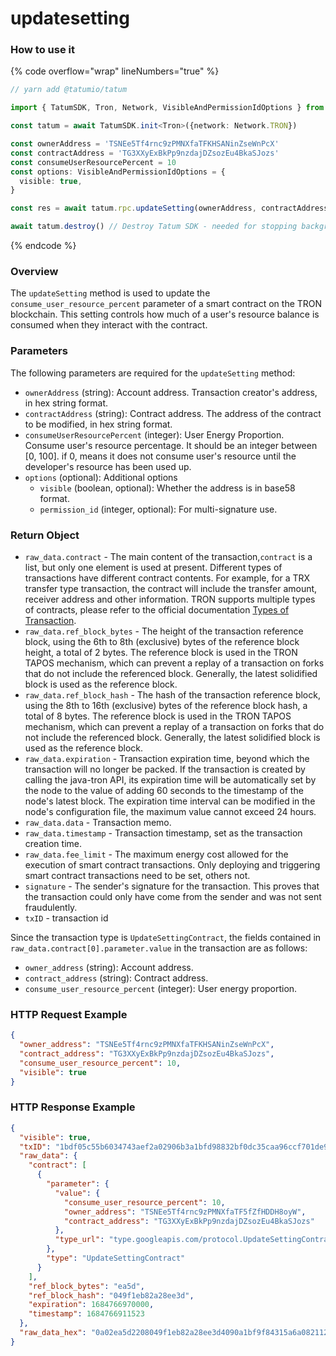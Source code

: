 # updatesetting

### How to use it

{% code overflow="wrap" lineNumbers="true" %}
```typescript
// yarn add @tatumio/tatum

import { TatumSDK, Tron, Network, VisibleAndPermissionIdOptions } from '@tatumio/tatum'

const tatum = await TatumSDK.init<Tron>({network: Network.TRON})

const ownerAddress = 'TSNEe5Tf4rnc9zPMNXfaTFKHSANinZseWnPcX'
const contractAddress = 'TG3XXyExBkPp9nzdajDZsozEu4BkaSJozs'
const consumeUserResourcePercent = 10
const options: VisibleAndPermissionIdOptions = {
  visible: true,
}

const res = await tatum.rpc.updateSetting(ownerAddress, contractAddress, consumeUserResourcePercent, options)

await tatum.destroy() // Destroy Tatum SDK - needed for stopping background jobs
```
{% endcode %}

### Overview

The `updateSetting` method is used to update the `consume_user_resource_percent` parameter of a smart contract on the TRON blockchain. This setting controls how much of a user's resource balance is consumed when they interact with the contract.

### Parameters

The following parameters are required for the `updateSetting` method:

* `ownerAddress` (string): Account address. Transaction creator's address, in hex string format.
* `contractAddress` (string): Contract address. The address of the contract to be modified, in hex string format.
* `consumeUserResourcePercent` (integer): User Energy Proportion. Consume user's resource percentage. It should be an integer between \[0, 100]. if 0, means it does not consume user's resource until the developer's resource has been used up.
* `options` (optional): Additional options
  * `visible` (boolean, optional): Whether the address is in base58 format.
  * `permission_id` (integer, optional): For multi-signature use.

### Return Object

* `raw_data.contract` - The main content of the transaction,`contract` is a list, but only one element is used at present. Different types of transactions have different contract contents. For example, for a TRX transfer type transaction, the contract will include the transfer amount, receiver address and other information. TRON supports multiple types of contracts, please refer to the official documentation [Types of Transaction](https://developers.tron.network/docs/tron-protocol-transaction#types-of-transaction).
* `raw_data.ref_block_bytes` - The height of the transaction reference block, using the 6th to 8th (exclusive) bytes of the reference block height, a total of 2 bytes. The reference block is used in the TRON TAPOS mechanism, which can prevent a replay of a transaction on forks that do not include the referenced block. Generally, the latest solidified block is used as the reference block.
* `raw_data.ref_block_hash` - The hash of the transaction reference block, using the 8th to 16th (exclusive) bytes of the reference block hash, a total of 8 bytes. The reference block is used in the TRON TAPOS mechanism, which can prevent a replay of a transaction on forks that do not include the referenced block. Generally, the latest solidified block is used as the reference block.
* `raw_data.expiration` - Transaction expiration time, beyond which the transaction will no longer be packed. If the transaction is created by calling the java-tron API, its expiration time will be automatically set by the node to the value of adding 60 seconds to the timestamp of the node's latest block. The expiration time interval can be modified in the node's configuration file, the maximum value cannot exceed 24 hours.
* `raw_data.data` - Transaction memo.
* `raw_data.timestamp` - Transaction timestamp, set as the transaction creation time.
* `raw_data.fee_limit` - The maximum energy cost allowed for the execution of smart contract transactions. Only deploying and triggering smart contract transactions need to be set, others not.
* `signature` - The sender's signature for the transaction. This proves that the transaction could only have come from the sender and was not sent fraudulently.
* `txID` - transaction id

Since the transaction type is `UpdateSettingContract`, the fields contained in `raw_data.contract[0].parameter.value` in the transaction are as follows:

* `owner_address` (string): Account address.
* `contract_address` (string): Contract address.
* `consume_user_resource_percent` (integer): User energy proportion.

### HTTP Request Example

```json
{
  "owner_address": "TSNEe5Tf4rnc9zPMNXfaTFKHSANinZseWnPcX",
  "contract_address": "TG3XXyExBkPp9nzdajDZsozEu4BkaSJozs",
  "consume_user_resource_percent": 10,
  "visible": true
}
```

### HTTP Response Example

```json
{
  "visible": true,
  "txID": "1bdf05c55b6034743aef2a02906b3a1bfd98832bf0dc35caa96ccf701de972a0",
  "raw_data": {
    "contract": [
      {
        "parameter": {
          "value": {
            "consume_user_resource_percent": 10,
            "owner_address": "TSNEe5Tf4rnc9zPMNXfaTF5fZfHDDH8oyW",
            "contract_address": "TG3XXyExBkPp9nzdajDZsozEu4BkaSJozs"
          },
          "type_url": "type.googleapis.com/protocol.UpdateSettingContract"
        },
        "type": "UpdateSettingContract"
      }
    ],
    "ref_block_bytes": "ea5d",
    "ref_block_hash": "049f1eb82a28ee3d",
    "expiration": 1684766970000,
    "timestamp": 1684766911523
  },
  "raw_data_hex": "0a02ea5d2208049f1eb82a28ee3d4090a1bf9f84315a6a082112660a32747970652e676f6f676c65617069732e636f6d2f70726f746f636f6c2e55706461746553657474696e67436f6e747261637412300a1541b3dcf27c251da9363f1a4888257c16676cf54edf12154142a1e39aefa49290f2b3f9ed688d7cecf86cd6e0180a70a3d8bb9f8431"
}
```
